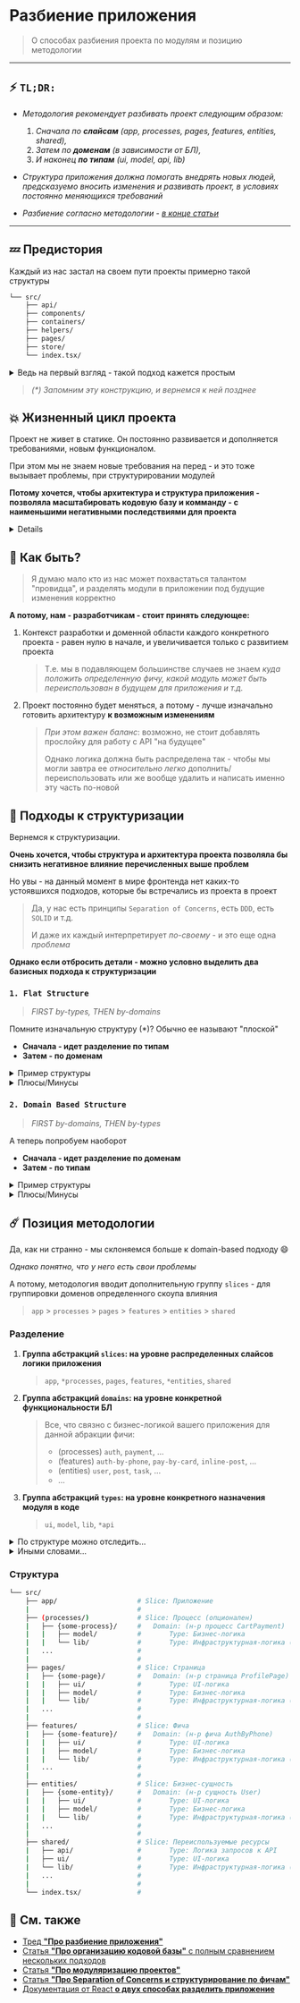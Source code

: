 [src-disc]: https://github.com/feature-sliced/wiki/discussions/31#discussioncomment-451507
[refs-pluralsight]: https://www.pluralsight.com/guides/how-to-organize-your-react-+-redux-codebase
[refs-medium]: https://alexmngn.medium.com/why-react-developers-should-modularize-their-applications-d26d381854c1
[refs-ryanlanciaux]: https://ryanlanciaux.com/blog/2017/08/20/a-feature-based-approach-to-react-development/
[refs-react]: https://reactjs.org/docs/faq-structure.html

# Разбиение приложения
> О способах разбиения проекта по модулям и позицию методологии
---

## ⚡ `TL;DR:`

- *Методология рекомендует разбивать проект следующим образом:*
    1) *Сначала по **слайсам** (app, processes, pages, features, entities, shared),*
    2) *Затем по **доменам** (в зависимости от БЛ),*
    3) *И наконец **по типам** (ui, model, api, lib)*

- *Структура приложения должна помогать внедрять новых людей, предсказуемо вносить изменения и развивать проект, в условиях постоянно меняющихся требований*

- *Разбиение согласно методологии - [в конце статьи](#структура)*

---

## 💤 Предистория
Каждый из нас застал на своем пути проекты примерно такой структуры

```sh
└── src/
    ├── api/
    ├── components/
    ├── containers/
    ├── helpers/
    ├── pages/
    ├── store/
    └── index.tsx/
```

<details>
<summary>Ведь на первый взгляд - такой подход кажется простым</summary>

- Все лежит на верхнем уровне 
    > Нет глубокой вложенности и длинным импортам!
- В каждом модуле конкретно понятно что лежит, по его прямому назначению 
    > В store - все экшены/редьюсеры/эффекты приложения, в хелперах - все хелперы и т.д.

И более того - каждый из нас, поначалу, создавал проекты с такой структурой!

*Особенно если мы говорим про React*
</details>

> *(\*) Запомним эту конструкцию, и вернемся к ней позднее*

## 💥 Жизненный цикл проекта

<!-- 
TODO Возможно даже имеет смысл вынести в отдельную доку
Хотя изначально писал именно для `app-splitting`
-->

Проект не живет в статике. Он постоянно развивается и дополняется требованиями, новым функционалом.

При этом мы не знаем новые требования на перед - и это тоже вызывает проблемы, при структурировании модулей

**Потому хочется, чтобы архитектура и структура приложения - позволяла масштабировать кодовую базу и комманду - с наименьшими негативными последствиями для проекта**

<details>

### Вот в чем беда
- Обычно изначально проект разрабатывается под изначальный слепок требований с определенным контекстом
    > А если же мы попытаемся добавить новые/изменить прежние - поначалу еще как-то удается их вписать в существующую архитектуру
    >
    > Но скорей всего - *если архитектура приложения не заточена под изменения в функционале - кодобаза превратится в спагетти-код*, который будут понимать только те, кто стояли у истоков

- У нас, разработчиков, нет "шара предвидения". Тем не менее мы постоянно пытаемся что-то предсказать
    > - какой модуль будет переиспользован в дальнейшем (а может вынести все в shared?), 
    > - где добавить прослойку для уменьшения прямой связности модулей
    > - и т.д.

### Последствия
- И из-за этого, обычно, проект - это **большой набор костылей, подпирающих динамически меняющийся функционал**
    > Будь то A/B тесты, или же просто новый пласт требований - который "плохо кладется" под имеющуюся архитектуру

- Ситуация становится еще "веселее", **когда старый код уже настолько покрылся мхом - что начинают сыпаться баги из-за регрессий и высокой связности**
    А поскольку о модуляризации и изолированности изначально чаще всего никто не хотел/не успел подумать - нет возможности взять и отрефакторить начисто только один модуль
    > В некоторых случаях это может даже загубить проект, если не соблюдаются практики код-ревью, рефакторинга и покрытия тестами

- По итогу, чаще всего, **получаем то, чего хотели избежать в проекте**
    > - Оверсложность
    > - Непредсказуемость 
    > - Конфликты при добавлении изменений
    > - Cложность в освоении новыми людьми
    > - т.д.

</details>

## 🤔 Как быть?

<!--TODO Можно наверное даже потом вынести в отдельную доку "Парадокс Провидца" -->

> Я думаю мало кто из нас может похвастаться талантом "провидца", и разделять модули в приложении под будущие изменения корректно

**А потому, нам - разработчикам - стоит принять следующее:**
1. Контекст разработки и доменной области каждого конкретного проекта - равен нулю в начале, и увеличивается только с развитием проекта
    > Т.е. мы в подавляющем большинстве случаев не знаем *куда положить определенную фичу, какой модуль может быть переиспользован в будущем для приложения и т.д.*
2. Проект постоянно будет меняться, а потому - лучше изначально готовить архитектуру **к возможным изменениям**
    > *При этом важен баланс*: возможно, не стоит добавлять прослойку для работу с API "на будущее"
    >
    > Однако логика должна быть распределена так - чтобы мы могли завтра ее *относительно легко* дополнить/переиспользовать или же вообще удалить и написать именно эту часть по-новой

## 💠 Подходы к структуризации

Вернемся к структуризации.

**Очень хочется, чтобы структура и архитектура проекта позволяла бы снизить негативное влияние перечисленных выше проблем**

Но увы - на данный момент в мире фронтенда нет каких-то устоявшихся подходов, которые бы встречались из проекта в проект
> Да, у нас есть принципы `Separation of Concerns`, есть `DDD`, есть `SOLID` и т.д.
> 
> И даже их каждый интерпретирует *по-своему* - и это еще одна *проблема*

**Однако если отбросить детали - можно условно выделить два базисных подхода к структуризации**

### `1. Flat Structure`
> *FIRST by-types, THEN by-domains*

Помните изначальную структуру (*)? Обычно ее называют "плоской"

- **Сначала - идет разделение по типам**
- **Затем - по доменам**

<details>
<summary>Пример структуры</summary>

```sh
└── src/
    ├── api/            # API приложения для конкретных доменов
    |   ├── users/
    |   └── posts/
    ├── ui/             # UIKit
    ├── containers/     # Контейнеры (упаси бог) для конкретных доменов
    |   ├── users/
    |   └── posts/
    ├── helpers/        # Хелперы для конкретных доменов
    |   ├── users/
    |   └── posts/
    ├── pages/          # Страницы для конкретных доменов
    |   ├── users/
    |   └── posts/
    ├── store/          # Store-логика доменов
    |   ├── users/
    |   └── posts/
    └── index.tsx/
```

> Заметьте, что чаще всего одни и те же сущности/фичи - повторяются на внутреннем уровне верхних модулей

</details>

<details>
<summary>Плюсы/Минусы</summary>

- 😊 Низкая вложенность, облегчает импорты
- 😊 Легко реализовать для простых проектов
- 😡 Сложно "прочитать" проект, при добавлении новых людей в команду
    > Так называемые `discoverability` и `navigation-in-project`
- 😡 Идет упор на "технологичное применение" модуля, а не на "функциональное"
    > Из-за чего сложно "прочитать" проект и поддерживать связи меж модулями в желаемом состоянии
- 😡 Логика **размыта** по всему проекту
    > Из-за чего при внесении изменений в проект - она разбивается сразу на все директории на верхнем уровне
    >
    > Помимо того, что это может привести к конфликтам - это гораздо сложней вычитывать и дебажить
- 😡 Сложно избавиться от **сильной связности** модулей
    > Что ведет к непредсказуемому взаимодействию модулей друг на друга
- 😡 Сложно поддерживать модули, при росте кодовой базы
    > Особенно увидеть и гарантировать - где используются, например контейнеры для постов
</details>

### `2. Domain Based Structure`
> *FIRST by-domains, THEN by-types*

А теперь попробуем наоборот

- **Сначала - идет разделение по доменам**
- **Затем - по типам**

<details>
<summary>Пример структуры</summary>

```sh
└── src/
    ├── ui/             # Общий UIKit, без привязки к БЛ
    ├── helpers/        # Общий набор хелперов, без привязки к БЛ
    ├── posts/          # Функционал постов (со всеми необходимыми ресурсами)
    |   ├── (api/)
    |   ├── ui/
    |   ├── store/
    |   ├── helpers/
    |   ├── (pages/)
    |   └── posts/
    ├── users/          # Функционал пользователей (со всеми необходимыми ресурсами)
    |   ├── (api/)
    |   ├── ui/
    |   ├── store/
    |   ├── helpers/
    |   ├── (pages/)
    |   └── posts/
    └── index.tsx/
```

> Заметьте, что да - теперь у нас все повторяется внутри сущностей, однако теперь каждая "фича" содержит в себе все что нужно
>
> И исправляя что-то в функционале `users`, вы затрагиваете только эту директорию и не больше!

</details>

<details>
<summary>Плюсы/Минусы</summary>

- 😊 Легко добавлять/изменять функциональность
    > Просто добавить/подправить отдельную папку - без влияния на другие
- 😊 Каждая фича содержит в себе только то что нужно
    > Нет ничего лишнего, сразу видно все используемое в фиче
    >
    > В том числе - это упрощает модель (*store) самой фичи
- 😊 Модули изолированы друг от друга
    > Что **значительно** помогает в разработке и исправлении ошибок
- 😊 Логика распределена по фичам(доменам), а не по всему проекту
    > Что упрощает изучение проекта и навигацию по нему
    >
    > И разработку - в том числе
- 😊 Легко расширять команду
    > Можно выделить команду/конкретных людей на отдельные фичи(домены) - и они смогут вести разработку независимо друг от друга, с наименьшим числом конфликтов
    >
    > А также - гораздо легче изучать сам проект (например не весь сразу - а только конкретную функциональность)
- 😊 Проект становится масштабируемым, поддерживаемым и читабельным
- 😡 Требуется много усилий, чтобы оставлять фичи изолированными
    > Это в целом, достаточно давний вопрос
    >
    > Но обычно - дело решается добавлением новых абстракций (processes/entities)
    >
    > Хоть и требуется доп. код, для поддержания изолированности - бенефиты от этого все равно перевешивают
- 😡 Структура чаще всего - становится слишком вложенной
- 😡 Иногда сложно выделить - куда положить логику кода для pages, для виджета, для конкретной сущности и т.д.
</details>

## ☄️ Позиция методологии
Да, как ни странно - мы склоняемся больше к domain-based подходу 😄

*Однако понятно, что у него есть свои проблемы*

А потому, методология вводит дополнительную группу `slices` - для группировки доменов определенного скоупа влияния 
> `app` > `processes` > `pages` > `features` > `entities` > `shared`

### Разделение

1. **Группа абстракций `slices`: на уровне распределенных слайсов логики приложения**
    > `app`, `*processes`, `pages`, `features`, `*entities`, `shared`
2. **Группа абстракций `domains`: на уровне конкретной функциональности БЛ**
    > Все, что связно с бизнес-логикой вашего приложения для данной абракции фичи:
    > - (processes) `auth`, `payment`, ...
    > - (features) `auth-by-phone`, `pay-by-card`, `inline-post`, ...
    > - (entities) `user`, `post`, `task`, ...
    > - ...
3. **Группа абстракций `types`: на уровне конкретного назначения модуля в коде**
    > `ui`, `model`, `lib`, `*api`

<details>
<summary>По структуре можно отследить...</summary>

- Сначала идет разделение по **слайсам**
  > это код для приложения/процесса/страницы/фичи/... ?
- Затем подбирается конкретный **домен** 
  > в зависимости от БЛ приложения
- И наконец - выбирается **тип модуля**
  > в зависимости от технического назначения - UI/BL/Utils/...
</details>


<details>

<summary>Иными словами...</summary>

Разделение по доменам(фичам) - замечательно

Но когда все домены лежат в куче в руте - среди этого сложно ориентироваться

<!-- FIXME: Возможно где-то эта инфа уже есть, я найти не могу -->

**Еще сложнее, управлять грамотно скоупом "знания" и "опасности изменений"**

А так, мы явно задаем правила из структуры:
1. Модуль "знает" только про себя и нижележащие модули, но не выше лежащие
    > **По уровню знания/ответственности**
    > - `app > *processes > ... > entities > shared`
2. Чем ниже расположен модуль - тем опаснее вносить в него изменения
    > Т.к. скорее всего он заиспользован во многих вышележащих местах
    >
    > **По уровню опасности изменений**
    > - `shared > entities > ... > *processes > app`

Таким образом - каждая группа абстракций служит для своих целей, и при этом позволяет на уровне конвенций распределять код
</details>

### Структура
```sh
└── src/
    ├── app/                    # Slice: Приложение
    |                           #
    ├── (processes/)            # Slice: Процесс (опционален)
    |   ├── {some-process}/     #   Domain: (н-р процесс CartPayment)
    |   |   ├── model/          #       Type: Бизнес-логика
    |   |   └── lib/            #       Type: Инфраструктурная-логика (хелперы)
    |   ...                     #
    |                           #
    ├── pages/                  # Slice: Страница
    |   ├── {some-page}/        #   Domain: (н-р страница ProfilePage)
    |   |   ├── ui/             #       Type: UI-логика
    |   |   ├── model/          #       Type: Бизнес-логика
    |   |   └── lib/            #       Type: Инфраструктурная-логика (хелперы)
    |   ...                     #
    |                           #
    ├── features/               # Slice: Фича
    |   ├── {some-feature}/     #   Domain: (н-р фича AuthByPhone)
    |   |   ├── ui/             #       Type: UI-логика
    |   |   ├── model/          #       Type: Бизнес-логика
    |   |   └── lib/            #       Type: Инфраструктурная-логика (хелперы)
    |   ...                     #
    |                           #
    ├── entities/               # Slice: Бизнес-сущность
    |   ├── {some-entity}/      #   Domain: (н-р сущность User)
    |   |   ├── ui/             #       Type: UI-логика
    |   |   ├── model/          #       Type: Бизнес-логика
    |   |   └── lib/            #       Type: Инфраструктурная-логика (хелперы)
    |   ...                     #
    |                           #
    ├── shared/                 # Slice: Переиспользуемые ресурсы
    |   ├── api/                #       Type: Логика запросов к API
    |   ├── ui/                 #       Type: UI-логика
    |   └── lib/                #       Type: Инфраструктурная-логика (хелперы)
    |   ...                     #
    |                           #
    └── index.tsx/              #
```


## 📑 См. также
- [Тред **"Про разбиение приложения"**][src-disc]
- [Статья **"Про организацию кодовой базы"** с полным сравнением нескольких подходов][refs-pluralsight]
- [Статья **"Про модуляризацию проектов"**][refs-medium]
- [Статья **"Про Separation of Concerns и структурирование по фичам"**][refs-ryanlanciaux]
- [Документация от React **о двух способах разделить приложение**][refs-react]

<!--TODO: Добавить ссыль на "Глоссарий" от Карины -->
